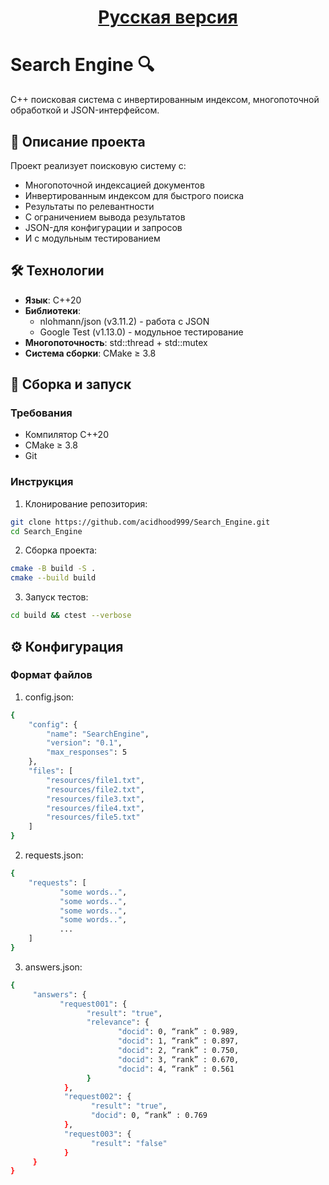 
<div align="center">
  
# [Русская версия](README_RU.md)  

</div>

# Search Engine 🔍

C++ поисковая система с инвертированным индексом, многопоточной обработкой и JSON-интерфейсом.

## 📝 Описание проекта

Проект реализует поисковую систему с:
- Многопоточной индексацией документов
- Инвертированным индексом для быстрого поиска
- Результаты по релевантности
- С ограничением вывода результатов
- JSON-для конфигурации и запросов
- И с модульным тестированием

## 🛠 Технологии

- **Язык**: C++20
- **Библиотеки**:
  - nlohmann/json (v3.11.2) - работа с JSON
  - Google Test (v1.13.0) - модульное тестирование
- **Многопоточность**: std::thread + std::mutex
- **Система сборки**: CMake ≥ 3.8

## 🚀 Сборка и запуск

### Требования
- Компилятор C++20
- CMake ≥ 3.8
- Git

### Инструкция

1. Клонирование репозитория:
```bash
git clone https://github.com/acidhood999/Search_Engine.git
cd Search_Engine
```
2. Сборка проекта:
```bash
cmake -B build -S .
cmake --build build
```
3. Запуск тестов:
```bash
cd build && ctest --verbose
```

## ⚙️ Конфигурация

### Формат файлов
1. config.json:
```bash
{
    "config": {
        "name": "SearchEngine",
        "version": "0.1",
        "max_responses": 5
    },
    "files": [
        "resources/file1.txt",
        "resources/file2.txt",
        "resources/file3.txt",
        "resources/file4.txt",
        "resources/file5.txt"
    ]
}
```
2. requests.json:
```bash
{
    "requests": [
           "some words..",
           "some words..",
           "some words..",
           "some words..",
           ...
    ]
}
```
3.  answers.json:
```bash
{
     "answers": {
           "request001": {
                 "result": "true",
                 "relevance": {
                        "docid": 0, “rank” : 0.989,
                        "docid": 1, “rank” : 0.897,
                        "docid": 2, “rank” : 0.750,
                        "docid": 3, “rank” : 0.670,
                        "docid": 4, “rank” : 0.561
                 }
            },
            "request002": {
                  "result": "true",
                  "docid": 0, “rank” : 0.769
            },
            "request003": {
                  "result": "false"
            }
     }
}
```

